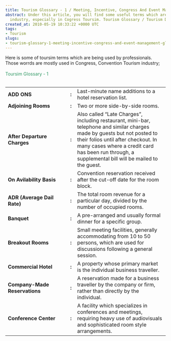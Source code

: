 ```yaml
---
title: Tourism Glossary - 1 / Meeting, Incentive, Congress And Event Management Glossary
abstract: Under this article, you will find some useful terms which are used in toursim
  industry, especially in Cogress Toursim. Tourism Glossary / Tourism Dictionary...
created_at: 2010-05-19 10:33:22 +0000 UTC
tags:
- Tourism
slugs:
- tourism-glossary-1-meeting-incentive-congress-and-event-management-glossary
---
```


<p>Here is some of toursim terms which are being used by professionals. Those worrds are mostly used in Congress, Convention Tourism industry;<br /> <br /> <span style="color: #339966;">Toursim Glossary - 1</span><br /> <br /></p>
<div style="font-size: 10px;">
<table style="width: 100%;">
<tbody>
<tr style="padding-top: 10px;">
<td style="font-weight: bold; width: 180px;">ADD ONS<br /></td>
<td style="font-weight: bold; width: 6px;">:</td>
<td>Last-minute name additions to a hotel reservation list.</td>
</tr>
<tr>
<td style="font-weight: bold; width: 180px;">Adjoining Rooms<br /></td>
<td style="font-weight: bold; width: 6px;">:</td>
<td>Two or more side-by-side rooms.<br /></td>
</tr>
<tr>
<td style="font-weight: bold; width: 180px;">After Departure Charges<br /></td>
<td style="font-weight: bold; width: 6px;">:</td>
<td>Also called &ldquo;Late Charges&rdquo;, including restaurant, mini-bar, telephone and similar charges made by guests but not posted to their folios until after checkout. In many cases where a credit card has been run through, a supplemental bill will be mailed to the guest.</td>
</tr>
<tr>
<td style="font-weight: bold; width: 180px;">On Avilability Basis<br /></td>
<td style="font-weight: bold; width: 6px;">:</td>
<td>Convention reservation received after the cut-off date for the room block.</td>
</tr>
<tr>
<td style="font-weight: bold; width: 180px;">ADR (Average Dail Rate)<br /></td>
<td style="font-weight: bold; width: 6px;">:</td>
<td>The total room revenue for a particular day, divided by the number of occupied rooms.</td>
</tr>
<tr>
<td style="font-weight: bold; width: 180px;">Banquet<br /></td>
<td style="font-weight: bold; width: 6px;">:</td>
<td>A pre-arranged and usually formal dinner for a specific group.</td>
</tr>
<tr>
<td style="font-weight: bold; width: 180px;">Breakout Rooms<br /></td>
<td style="font-weight: bold; width: 6px;">:</td>
<td>Small meeting facilities, generally accommodating from 10 to 50 persons, which are used for discussions following a general session.</td>
</tr>
<tr>
<td style="font-weight: bold; width: 180px;">Commercial Hotel<br /></td>
<td style="font-weight: bold; width: 6px;">:</td>
<td>A property whose primary market is the individual business traveller.</td>
</tr>
<tr>
<td style="font-weight: bold; width: 180px;">Company-Made Reservations<br /></td>
<td style="font-weight: bold; width: 6px;">:</td>
<td>A reservation made for a business traveller by the company or firm, rather than directly by the individual.</td>
</tr>
<tr>
<td style="font-weight: bold; width: 180px;">Conference Center<br /></td>
<td style="font-weight: bold; width: 6px;">:</td>
<td>A facility which specializes in conferences and meetings, requiring heavy use of audiovisuals and sophisticated room style arrangements.</td>
</tr>
</tbody>
</table>
</div>